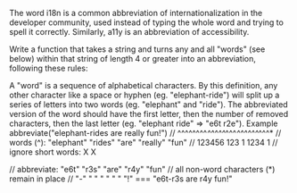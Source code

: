 The word i18n is a common abbreviation of internationalization in the developer community, used instead of typing the whole word and trying to spell it correctly. Similarly, a11y is an abbreviation of accessibility.

Write a function that takes a string and turns any and all "words" (see below) within that string of length 4 or greater into an abbreviation, following these rules:

A "word" is a sequence of alphabetical characters. By this definition, any other character like a space or hyphen (eg. "elephant-ride") will split up a series of letters into two words (eg. "elephant" and "ride").
The abbreviated version of the word should have the first letter, then the number of removed characters, then the last letter (eg. "elephant ride" => "e6t r2e").
Example
abbreviate("elephant-rides are really fun!")
// ^^^^^^^^_^^^^^_^^^_^^^^^^_^^^\*
// words (^): "elephant" "rides" "are" "really" "fun"
// 123456 123 1 1234 1
// ignore short words: X X

// abbreviate: "e6t" "r3s" "are" "r4y" "fun"
// all non-word characters (\*) remain in place
// "-" " " " " " " "!"
=== "e6t-r3s are r4y fun!"
